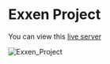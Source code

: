 # Exxen Project

<a href="https://orhanaydinn.github.io/Exxen_project/"/></a>
<p>You can view this <a href="https://orhanaydinn.github.io/Exxen_project/"/>live server</a></p>

![Exxen_Project](https://github.com/user-attachments/assets/006f9785-261f-48fb-8cfb-9a24edaac884)





